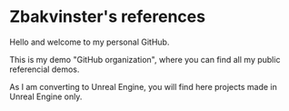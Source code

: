 Zbakvinster's references
========================

Hello and welcome to my personal GitHub.

This is my demo "GitHub organization", where you can find all my public referencial demos.

As I am converting to Unreal Engine, you will find here projects made in Unreal Engine only.
